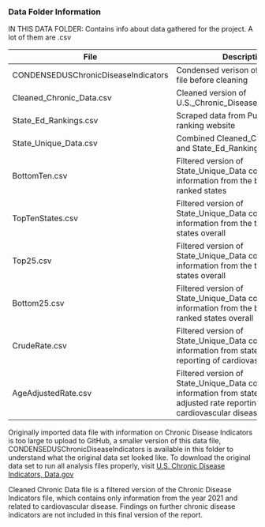 ### Data Folder Information

IN THIS DATA FOLDER: Contains info about data gathered for the project. A lot of them are .csv

| File | Description |
|------------|------------|
| CONDENSEDUSChronicDiseaseIndicators | Condensed verison of original data file before cleaning |
| Cleaned_Chronic_Data.csv | Cleaned version of U.S._Chronic_Disease_Indicators.csv |
| State_Ed_Rankings.csv | Scraped data from Public School ranking website |
| State_Unique_Data.csv | Combined Cleaned_Chronic_Data and State_Ed_Rankings for analysis |
| BottomTen.csv | Filtered version of State_Unique_Data containing only information from the bottom 10 ranked states |
| TopTenStates.csv | Filtered version of State_Unique_Data containing only information from the top 10 ranked states overall|
| Top25.csv | Filtered version of State_Unique_Data containing only information from the top 25 ranked states overall |
| Bottom25.csv | Filtered version of State_Unique_Data containing only information from the bottom 25 ranked states overall |
| CrudeRate.csv | Filtered version of State_Unique_Data containing only information from states crude rate reporting of cardiovascular disease |
| AgeAdjustedRate.csv | Filtered version of State_Unique_Data containing only information from states age-adjusted rate reporting of cardiovascular disease |

Originally imported data file with information on Chronic Disease Indicators is too large to upload to GitHub, a smaller version of this data file, CONDENSEDUSChronicDiseaseIndicators is available in this folder to understand what the original data set looked like. To download the original data set to run all analysis files properly, visit [U.S. Chronic Disease Indicators, Data.gov](https://catalog.data.gov/dataset/u-s-chronic-disease-indicators)

Cleaned Chronic Data file is a filtered version of the Chronic Disease Indicators file, which contains only information from the year 2021 and related to cardiovascular disease. Findings on further chronic disease indicators are not included in this final version of the report. 

